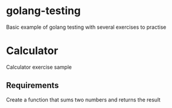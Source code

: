# golang-testing
Basic example of golang testing with several exercises to practise

Calculator
===========

Calculator exercise sample

Requirements
-------------

Create a function that sums two numbers and returns the result
